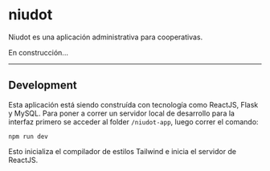 # niudot

Niudot es una aplicación administrativa para cooperativas. 

En construcción...

---

## Development

Esta aplicación está siendo construída con tecnología como ReactJS, Flask y MySQL. Para poner a correr un servidor local de desarrollo para la interfaz primero se acceder al folder `/niudot-app`, luego correr el comando:

```
npm run dev
```
Esto inicializa el compilador de estilos Tailwind e inicia el servidor de ReactJS.
